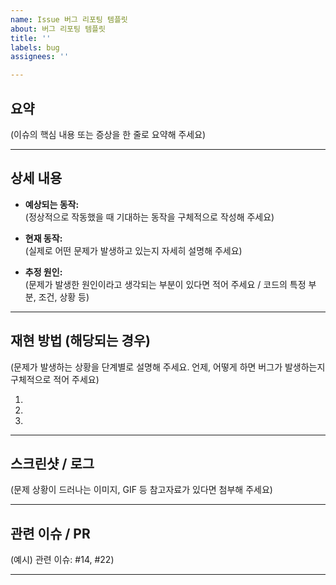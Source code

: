 ```yaml
---
name: Issue 버그 리포팅 템플릿
about: 버그 리포팅 템플릿
title: ''
labels: bug
assignees: ''

---
```


## 요약

(이슈의 핵심 내용 또는 증상을 한 줄로 요약해 주세요)

---

## 상세 내용

- **예상되는 동작:**  
  (정상적으로 작동했을 때 기대하는 동작을 구체적으로 작성해 주세요)

- **현재 동작:**  
  (실제로 어떤 문제가 발생하고 있는지 자세히 설명해 주세요)

- **추정 원인:**  
  (문제가 발생한 원인이라고 생각되는 부분이 있다면 적어 주세요 / 코드의 특정 부분, 조건, 상황 등)

---

## 재현 방법 (해당되는 경우)

(문제가 발생하는 상황을 단계별로 설명해 주세요. 언제, 어떻게 하면 버그가 발생하는지 구체적으로 적어 주세요)

1. 
2. 
3. 

---

## 스크린샷 / 로그

(문제 상황이 드러나는 이미지, GIF 등 참고자료가 있다면 첨부해 주세요)

---

## 관련 이슈 / PR

(예시) 관련 이슈: #14, #22)

---
